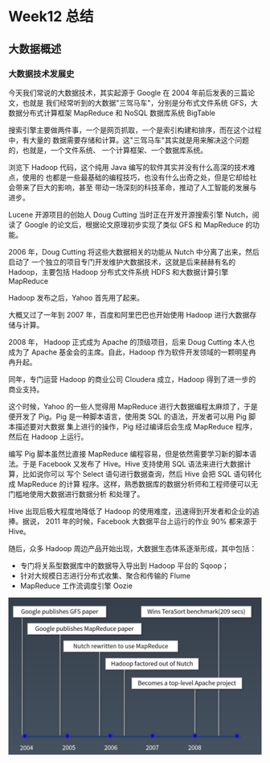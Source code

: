 # Week12 总结
## 大数据概述
### 大数据技术发展史
今天我们常说的大数据技术，其实起源于 Google 在 2004 年前后发表的三篇论文，也就是
我们经常听到的大数据"三驾马车"，分别是分布式文件系统 GFS，大数据分布式计算框架 MapReduce
 和 NoSQL 数据库系统 BigTable
 
搜索引擎主要做两件事，一个是网页抓取，一个是索引构建和排序，而在这个过程中，有大量的
数据需要存储和计算。这"三驾马车"其实就是用来解决这个问题的，也就是，一个文件系统、
一个计算框架、一个数据库系统。

浏览下 Hadoop 代码，这个纯用 Java 编写的软件其实并没有什么高深的技术难点，使用的
也都是一些最基础的编程技巧，也没有什么出奇之处，但是它却给社会带来了巨大的影响，甚至
带动一场深刻的科技革命，推动了人工智能的发展与进步。

Lucene 开源项目的创始人 Doug Cutting 当时正在开发开源搜索引擎 Nutch，阅读了
Google 的论文后，根据论文原理初步实现了类似 GFS 和 MapReduce 的功能。

2006 年，Doug Cutting 将这些大数据相关的功能从 Nutch 中分离了出来，然后启动了
一个独立的项目专门开发维护大数据技术，这就是后来赫赫有名的 Hadoop，主要包括
Hadoop 分布式文件系统 HDFS 和大数据计算引擎 MapReduce

Hadoop 发布之后，Yahoo 首先用了起来。

大概又过了一年到 2007 年，百度和阿里巴巴也开始使用 Hadoop 进行大数据存储与计算。

2008 年， Hadoop 正式成为 Apache 的顶级项目，后来 Doug Cutting 本人也成为了
Apache 基金会的主席。自此，Hadoop 作为软件开发领域的一颗明星冉冉升起。

同年，专门运营 Hadoop 的商业公司 Cloudera 成立，Hadoop 得到了进一步的商业支持。

这个时候，Yahoo 的一些人觉得用 MapReduce 进行大数据编程太麻烦了，于是便开发了
Pig。Pig 是一种脚本语言，使用类 SQL 的语法，开发者可以用 Pig 脚本描述要对大数据
集上进行的操作，Pig 经过编译后会生成 MapReduce 程序，然后在 Hadoop 上运行。

编写 Pig 脚本虽然比直接 MapReduce 编程容易，但是依然需要学习新的脚本语法。于是
 Facebook 又发布了 Hive。Hive 支持使用 SQL 语法来进行大数据计算，比如说你可以
写个 Select 语句进行数据查询，然后 Hive 会把 SQL 语句转化成 MapReduce 的计算
程序。这样，熟悉数据库的数据分析师和工程师便可以无门槛地使用大数据进行数据分析
和处理了。

Hive 出现后极大程度地降低了 Hadoop 的使用难度，迅速得到开发者和企业的追捧。据说，
2011 年的时候，Facebook 大数据平台上运行的作业 90% 都来源于 Hive。

随后，众多 Hadoop 周边产品开始出现，大数据生态体系逐渐形成，其中包括：
* 专门将关系型数据库中的数据导入导出到 Hadoop 平台的 Sqoop；
* 针对大规模日志进行分布式收集、聚合和传输的 Flume
* MapReduce 工作流调度引擎 Oozie

![bigdata](bigdata.png)
